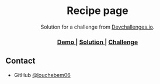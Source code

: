 <!-- Please update value in the {}  -->

<h1 align="center">Recipe page</h1>

<div align="center">
   Solution for a challenge from  <a href="http://devchallenges.io" target="_blank">Devchallenges.io</a>.
</div>

<div align="center">
  <h3>
    <a href="https://jolcwij.cluster029.hosting.ovh.net/devchallenge.io/checkout/checkout.html">
      Demo
    </a>
    <span> | </span>
    <a href="https://github.com/louchebem06/Checkout-Page-devchallenge.io">
      Solution
    </a>
    <span> | </span>
    <a href="https://devchallenges.io/challenges/0J1NxxGhOUYVqihwegfO">
      Challenge
    </a>
  </h3>
</div>

## Contact

- GitHub [@louchebem06](https://github.com/louchebem06)
